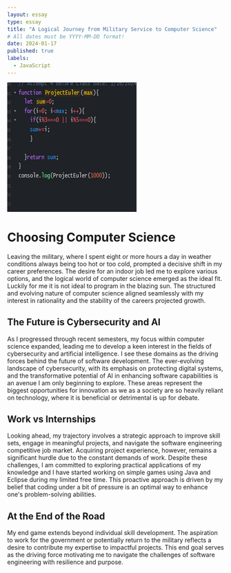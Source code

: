 ```yaml
---
layout: essay
type: essay
title: "A Logical Journey from Military Service to Computer Science"
# All dates must be YYYY-MM-DD format!
date: 2024-01-17
published: true
labels:
  - JavaScript
---
```

<div class="text-center p-4">
  <img width="300px" src="../img/Euler.png" class="img-thumbnail" >
</div>


# Choosing Computer Science

Leaving the military, where I spent eight or more hours a day in weather conditions always being too hot or too cold, prompted a decisive shift in my career preferences. The desire for an indoor job led me to explore various options, and the logical world of computer science emerged as the ideal fit. Luckily for me it is not ideal to program in the blazing sun. The structured and evolving nature of computer science aligned seamlessly with my interest in rationality and the stability of the careers projected growth.

## The Future is Cybersecurity and AI

As I progressed through recent semesters, my focus within computer science expanded, leading me to develop a keen interest in the fields of cybersecurity and artificial intelligence. I see these domains as the driving forces behind the future of software development. The ever-evolving landscape of cybersecurity, with its emphasis on protecting digital systems, and the transformative potential of AI in enhancing software capabilities is an avenue I am only beginning to explore. These areas represent the biggest opportunities for innovation as we as a society are so heavily reliant on technology, where it is beneficial or detrimental is up for debate.

## Work vs Internships

Looking ahead, my trajectory involves a strategic approach to improve skill sets, engage in meaningful projects, and navigate the software engineering competitive job market. Acquiring project experience, however, remains a significant hurdle due to the constant demands of work. Despite these challenges, I am committed to exploring practical applications of my knowledge and I have started working on simple games using Java and Eclipse during my limited free time. This proactive approach is driven by my belief that coding under a bit of pressure is an optimal way to enhance one's problem-solving abilities.

## At the End of the Road

My end game extends beyond individual skill development. The aspiration to work for the government or potentially return to the military reflects a desire to contribute my expertise to impactful projects. This end goal serves as the driving force motivating me to navigate the challenges of software engineering with resilience and purpose. 
